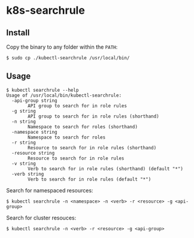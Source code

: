 # k8s-searchrule

## Install

Copy the binary to any folder within the `PATH`:

```
$ sudo cp ./kubectl-searchrule /usr/local/bin/
```

## Usage

```
$ kubectl searchrule --help
Usage of /usr/local/bin/kubectl-searchrule:
  -api-group string
    	API group to search for in role rules
  -g string
    	API group to search for in role rules (shorthand)
  -n string
    	Namespace to search for roles (shorthand)
  -namespace string
    	Namespace to search for roles
  -r string
    	Resource to search for in role rules (shorthand)
  -resource string
    	Resource to search for in role rules
  -v string
    	Verb to search for in role rules (shorthand) (default "*")
  -verb string
    	Verb to search for in role rules (default "*")
```

Search for namespaced resources:

```
$ kubectl searchrule -n <namespace> -n <verb> -r <resource> -g <api-group>
```

Search for cluster resouces:

```
$ kubectl searchrule -n <verb> -r <resource> -g <api-group>
```